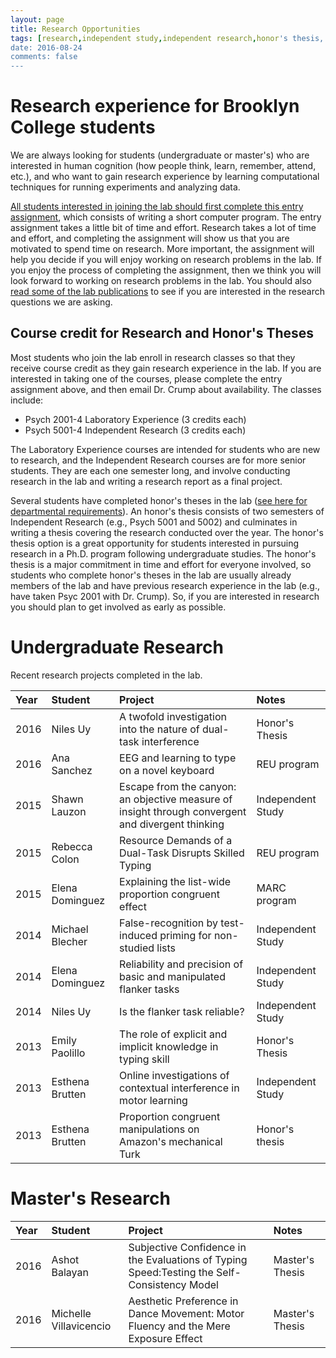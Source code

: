 ```yaml
---
layout: page
title: Research Opportunities
tags: [research,independent study,independent research,honor's thesis, thesis]
date: 2016-08-24
comments: false
---
```


# Research experience for Brooklyn College students

We are always looking for students (undergraduate or master's) who are interested in human cognition (how people think, learn, remember, attend, etc.), and who want to gain research experience by learning computational techniques for running experiments and analyzing data.

[All students interested in joining the lab should first complete this entry assignment](https://crumplab.github.io/research/assignment), which consists of writing a short computer program. The entry assignment takes a little bit of time and effort. Research takes a lot of time and effort, and completing the assignment will show us that you are motivated to spend time on research. More important, the assignment will help you decide if you will enjoy working on research problems in the lab. If you enjoy the process of completing the assignment, then we think you will look forward to working on research problems in the lab. You should also [read some of the lab publications](https://crumplab.github.io/publications/) to see if you are interested in the research questions we are asking.

## Course credit for Research and Honor's Theses

Most students who join the lab enroll in research classes so that they receive course credit as they gain research experience in the lab. If you are interested in taking one of the courses, please complete the entry assignment above, and then email Dr. Crump about availability. The classes include:

- Psych 2001-4 Laboratory Experience (3 credits each)
- Psych 5001-4 Independent Research (3 credits each)

The Laboratory Experience courses are intended for students who are new to research, and the Independent Research courses are for more senior students. They are each one semester long, and involve conducting research in the lab and writing a research report as a final project.

Several students have completed honor's theses in the lab ([see here for departmental requirements](http://www.brooklyn.cuny.edu/web/academics/schools/naturalsciences/undergraduate/psychology/students/honors.php)). An honor's thesis consists of two semesters of Independent Research (e.g., Psych 5001 and 5002) and culminates in writing a thesis covering the research conducted over the year. The honor's thesis option is a great opportunity for students interested in pursuing research in a Ph.D. program following undergraduate studies. The honor's thesis is a major commitment in time and effort for everyone involved, so students who complete honor's theses in the lab are usually already members of the lab and have previous research experience in the lab (e.g., have taken Psyc 2001 with Dr. Crump). So, if you are interested in research you should plan to get involved as early as possible.

# Undergraduate Research

Recent research projects completed in the lab.

|Year|Student|Project|Notes|
|:---|:------|:------|:----|
|2016|Niles Uy|A twofold investigation into the nature of dual-task interference|Honor's Thesis|
|2016|Ana Sanchez|EEG and learning to type on a novel keyboard|REU program|
|2015|Shawn Lauzon|Escape from the canyon: an objective measure of insight through convergent and divergent thinking|Independent Study|
|2015|Rebecca Colon|Resource Demands of a Dual-Task Disrupts Skilled Typing|REU program|
|2015|Elena Dominguez|Explaining the list-wide proportion congruent effect|MARC program|
|2014|Michael Blecher|False-recognition by test-induced priming for non-studied lists|Independent Study|
|2014|Elena Dominguez|Reliability and precision of basic and manipulated flanker tasks|Independent Study|
|2014|Niles Uy|Is the flanker task reliable?|Independent Study|
|2013|Emily Paolillo|The role of explicit and implicit knowledge in typing skill|Honor's Thesis|
|2013|Esthena Brutten|Online investigations of contextual interference in motor learning|Independent Study|
|2013|Esthena Brutten|Proportion congruent manipulations on Amazon's mechanical Turk|Honor's thesis|

# Master's Research

|Year|Student|Project|Notes|
|:---|:------|:------|:----|
|2016|Ashot Balayan|Subjective Confidence in the Evaluations of Typing Speed:Testing the Self-Consistency Model|Master's Thesis|
|2016|Michelle Villavicencio|Aesthetic Preference in Dance Movement: Motor Fluency and the Mere Exposure Effect|Master's Thesis|
